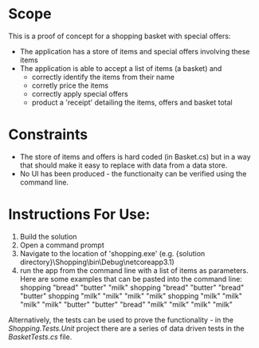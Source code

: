 ﻿
# Scope
This is a proof of concept for a shopping basket with special offers:
 - The application has a store of items and special offers involving these items
 - The application is able to accept a list of items (a basket) and
    - correctly identify the items from their name
    - corretly price the items
    - correctly apply special offers
    - product a 'receipt' detailing the items, offers and basket total

# Constraints
 - The store of items and offers is hard coded (in Basket.cs) but in a way that should make it easy to replace with data from a data store.
 - No UI has been produced - the functionaity can be verified using the command line.

# Instructions For Use:
1. Build the solution
2. Open a command prompt
3. Navigate to the location of 'shopping.exe' (e.g. {solution directory}\Shopping\bin\Debug\netcoreapp3.1)
4. run the app from the command line with a list of items as parameters. Here are some examples that can be pasted into the command line:
shopping "bread" "butter" "milk"
shopping "bread" "butter" "bread" "butter"
shopping "milk" "milk" "milk" "milk"
shopping "milk" "milk" "milk" "milk" "butter" "butter" "bread" "milk" "milk" "milk" "milk"

Alternatively, the tests can be used to prove the functionality - in the *Shopping.Tests.Unit* project there are a series of data driven tests in the *BasketTests.cs* file.